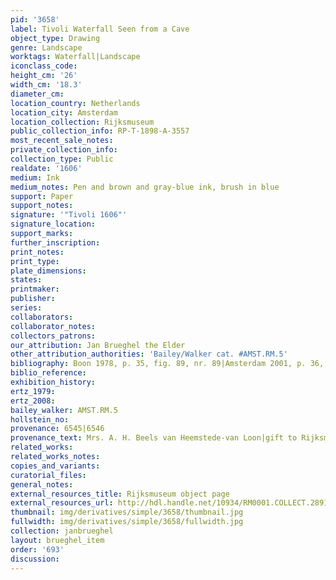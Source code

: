 ```yaml
---
pid: '3658'
label: Tivoli Waterfall Seen from a Cave
object_type: Drawing
genre: Landscape
worktags: Waterfall|Landscape
iconclass_code:
height_cm: '26'
width_cm: '18.3'
diameter_cm:
location_country: Netherlands
location_city: Amsterdam
location_collection: Rijksmuseum
public_collection_info: RP-T-1898-A-3557
most_recent_sale_notes:
private_collection_info:
collection_type: Public
realdate: '1606'
medium: Ink
medium_notes: Pen and brown and gray-blue ink, brush in blue
support: Paper
support_notes:
signature: '"Tivoli 1606"'
signature_location:
support_marks:
further_inscription:
print_notes:
print_type:
plate_dimensions:
states:
printmaker:
publisher:
series:
collaborators:
collaborator_notes:
collectors_patrons:
our_attribution: Jan Brueghel the Elder
other_attribution_authorities: 'Bailey/Walker cat. #AMST.RM.5'
bibliography: Boon 1978, p. 35, fig. 89, nr. 89|Amsterdam 2001, p. 36, fig. E
biblio_reference:
exhibition_history:
ertz_1979:
ertz_2008:
bailey_walker: AMST.RM.5
hollstein_no:
provenance: 6545|6546
provenance_text: Mrs. A. H. Beels van Heemstede-van Loon|gift to Rijksmuseum, 1898
related_works:
related_works_notes:
copies_and_variants:
curatorial_files:
general_notes:
external_resources_title: Rijksmuseum object page
external_resources_url: http://hdl.handle.net/10934/RM0001.COLLECT.28913
thumbnail: img/derivatives/simple/3658/thumbnail.jpg
fullwidth: img/derivatives/simple/3658/fullwidth.jpg
collection: janbrueghel
layout: brueghel_item
order: '693'
discussion:
---
```

